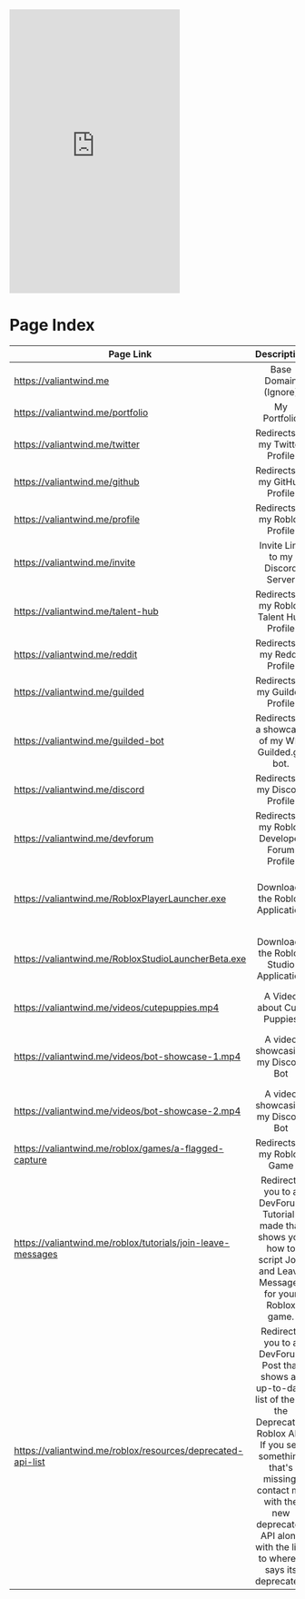 <iframe src="https://discord.com/widget?id=926689018601672774&theme=dark" height="500" allowtransparency="true" frameborder="0" sandbox="allow-popups allow-popups-to-escape-sandbox allow-same-origin allow-scripts">
</iframe>


# Page Index

| Page Link | Description | Extra Note |
| ------------- |:-------------:| -----:|
| https://valiantwind.me | Base Domain (Ignore) | N/A |
| https://valiantwind.me/portfolio | My Portfolio | N/A |
| https://valiantwind.me/twitter | Redirects to my Twitter Profile | N/A |
| https://valiantwind.me/github | Redirects to my GitHub Profile | N/A |
| https://valiantwind.me/profile | Redirects to my Roblox Profile | N/A |
| https://valiantwind.me/invite | Invite Link to my Discord Server | N/A |
| https://valiantwind.me/talent-hub | Redirects to my Roblox Talent Hub Profile | Must be logged in to the Talent Hub to view|
| https://valiantwind.me/reddit | Redirects to my Reddit Profile | N/A |
| https://valiantwind.me/guilded | Redirects to my Guilded Profile | N/A |
| https://valiantwind.me/guilded-bot | Redirects to a showcase of my WIP Guilded.gg bot. | N/A |
| https://valiantwind.me/discord | Redirects to my Discord Profile | Must be logged into Discord to view |
| https://valiantwind.me/devforum | Redirects to my Roblox Developer Forum Profile | N/A |
| https://valiantwind.me/RobloxPlayerLauncher.exe | Downloads the Roblox Application | Doesn't contain a virus or anything malicious. Its the exact same client you download from the official Roblox Website. |
| https://valiantwind.me/RobloxStudioLauncherBeta.exe | Downloads the Roblox Studio Application | Doesn't contain a virus or anything malicious. Its the exact same client you download from the official Roblox Website. |
| https://valiantwind.me/videos/cutepuppies.mp4 | A Video about Cute Puppies | N/A |
| https://valiantwind.me/videos/bot-showcase-1.mp4 | A video showcasing my Discord Bot| Doesn't contain a virus or anything malicious. Its the exact same client you download from the official Roblox Website. |
| https://valiantwind.me/videos/bot-showcase-2.mp4 | A video showcasing my Discord Bot | N/A |
| https://valiantwind.me/roblox/games/a-flagged-capture | Redirects to my Roblox Game | Must be logged into Roblox to play it |
| https://valiantwind.me/roblox/tutorials/join-leave-messages | Redirects you to a DevForum Tutorial I made that shows you how to script Join and Leave Messages for your Roblox game. | N/A |
| https://valiantwind.me/roblox/resources/deprecated-api-list | Redirects you to a DevForum Post that shows an up-to-date list of the all the Deprecated Roblox API. If you see something that's missing, contact me with the new deprecated API along with the link to where it says its deprecated. | www.dontasktoask.com |
